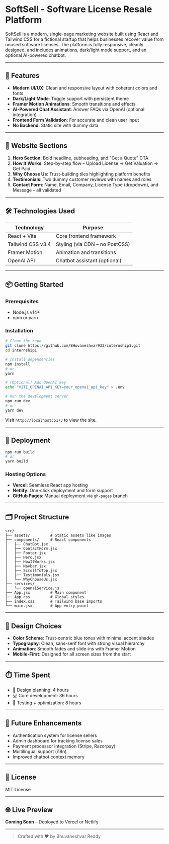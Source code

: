 # SoftSell - Software License Resale Platform

SoftSell is a modern, single-page marketing website built using React and Tailwind CSS for a fictional startup that helps businesses recover value from unused software licenses. The platform is fully responsive, cleanly designed, and includes animations, dark/light mode support, and an optional AI-powered chatbot.

---

## 🚀 Features

- **Modern UI/UX**: Clean and responsive layout with coherent colors and fonts
- **Dark/Light Mode**: Toggle support with persistent theme
- **Framer Motion Animations**: Smooth transitions and effects
- **AI-Powered Chat Assistant**: Answer FAQs via OpenAI (optional integration)
- **Frontend Form Validation**: For accurate and clean user input
- **No Backend**: Static site with dummy data

---

## 🧩 Website Sections

1. **Hero Section**: Bold headline, subheading, and "Get a Quote" CTA
2. **How It Works**: Step-by-step flow – Upload License → Get Valuation → Get Paid
3. **Why Choose Us**: Trust-building tiles highlighting platform benefits
4. **Testimonials**: Two dummy customer reviews with names and roles
5. **Contact Form**: Name, Email, Company, License Type (dropdown), and Message – all validated

---

## 🛠️ Technologies Used

| Technology        | Purpose                        |
| ----------------- | ------------------------------ |
| React + Vite      | Core frontend framework        |
| Tailwind CSS v3.4 | Styling (via CDN – no PostCSS) |
| Framer Motion     | Animation and transitions      |
| OpenAI API        | Chatbot assistant (optional)   |

---

## 📦 Getting Started

### Prerequisites

- Node.js v14+
- npm or yarn

### Installation

```bash
# Clone the repo
git clone https://github.com/BHuvaneshvar933/internship1.git
cd internship1

# Install dependencies
npm install
# or
yarn

# (Optional) Add OpenAI key
echo "VITE_OPENAI_API_KEY=your_openai_api_key" > .env

# Run the development server
npm run dev
# or
yarn dev
```

Visit `http://localhost:5173` to view the site.

---

## 🚀 Deployment

```bash
npm run build
# or
yarn build
```

### Hosting Options

- **Vercel**: Seamless React app hosting
- **Netlify**: One-click deployment and form support
- **GitHub Pages**: Manual deployment via `gh-pages` branch

---

## 🗂️ Project Structure

```plaintext
src/
├── assets/         # Static assets like images
├── components/     # React components
│   ├── ChatBot.jsx
│   ├── ContactForm.jsx
│   ├── Footer.jsx
│   ├── Hero.jsx
│   ├── HowItWorks.jsx
│   ├── Navbar.jsx
│   ├── ScrollToTop.jsx
│   ├── Testimonials.jsx
│   └── WhyChooseUs.jsx
├── services/
│   └── openaiService.js
├── App.jsx         # Main component
├── App.css         # Global styles
├── index.css       # Tailwind base imports
└── main.jsx        # App entry point
```

---

## 🎨 Design Choices

- **Color Scheme**: Trust-centric blue tones with minimal accent shades
- **Typography**: Clean, sans-serif font with strong visual hierarchy
- **Animation**: Smooth fades and slide-ins with Framer Motion
- **Mobile-First**: Designed for all screen sizes from the start

---

## ⏱️ Time Spent

- 🧠 Design planning: 4 hours
- 💻 Core development: 36 hours
- 🧪 Testing + optimization: 8 hours

---

## 🔮 Future Enhancements

- Authentication system for license sellers
- Admin dashboard for tracking license sales
- Payment processor integration (Stripe, Razorpay)
- Multilingual support (i18n)
- Improved chatbot context memory

---

## 📜 License

MIT License

---

## 🌐 Live Preview

**Coming Soon** – Deployed to Vercel or Netlify

---

> Crafted with ❤️ by Bhuvaneshvar Reddy
